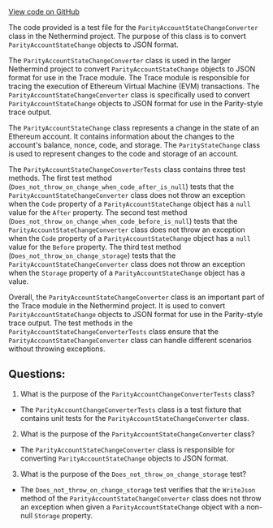 [View code on GitHub](https://github.com/NethermindEth/nethermind/src/Nethermind/Nethermind.JsonRpc.Test/Modules/Trace/ParityAccountChangeConverterTests.cs)

The code provided is a test file for the `ParityAccountStateChangeConverter` class in the Nethermind project. The purpose of this class is to convert `ParityAccountStateChange` objects to JSON format. 

The `ParityAccountStateChangeConverter` class is used in the larger Nethermind project to convert `ParityAccountStateChange` objects to JSON format for use in the Trace module. The Trace module is responsible for tracing the execution of Ethereum Virtual Machine (EVM) transactions. The `ParityAccountStateChangeConverter` class is specifically used to convert `ParityAccountStateChange` objects to JSON format for use in the Parity-style trace output. 

The `ParityAccountStateChange` class represents a change in the state of an Ethereum account. It contains information about the changes to the account's balance, nonce, code, and storage. The `ParityStateChange` class is used to represent changes to the code and storage of an account. 

The `ParityAccountStateChangeConverterTests` class contains three test methods. The first test method (`Does_not_throw_on_change_when_code_after_is_null`) tests that the `ParityAccountStateChangeConverter` class does not throw an exception when the `Code` property of a `ParityAccountStateChange` object has a `null` value for the `After` property. The second test method (`Does_not_throw_on_change_when_code_before_is_null`) tests that the `ParityAccountStateChangeConverter` class does not throw an exception when the `Code` property of a `ParityAccountStateChange` object has a `null` value for the `Before` property. The third test method (`Does_not_throw_on_change_storage`) tests that the `ParityAccountStateChangeConverter` class does not throw an exception when the `Storage` property of a `ParityAccountStateChange` object has a value. 

Overall, the `ParityAccountStateChangeConverter` class is an important part of the Trace module in the Nethermind project. It is used to convert `ParityAccountStateChange` objects to JSON format for use in the Parity-style trace output. The test methods in the `ParityAccountStateChangeConverterTests` class ensure that the `ParityAccountStateChangeConverter` class can handle different scenarios without throwing exceptions.
## Questions: 
 1. What is the purpose of the `ParityAccountChangeConverterTests` class?
- The `ParityAccountChangeConverterTests` class is a test fixture that contains unit tests for the `ParityAccountStateChangeConverter` class.

2. What is the purpose of the `ParityAccountStateChangeConverter` class?
- The `ParityAccountStateChangeConverter` class is responsible for converting `ParityAccountStateChange` objects to JSON format.

3. What is the purpose of the `Does_not_throw_on_change_storage` test?
- The `Does_not_throw_on_change_storage` test verifies that the `WriteJson` method of the `ParityAccountStateChangeConverter` class does not throw an exception when given a `ParityAccountStateChange` object with a non-null `Storage` property.